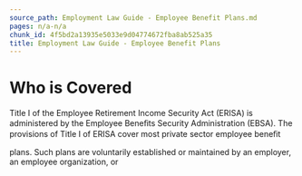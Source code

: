 ```yaml
---
source_path: Employment Law Guide - Employee Benefit Plans.md
pages: n/a-n/a
chunk_id: 4f5bd2a13935e5033e9d04774672fba8ab525a35
title: Employment Law Guide - Employee Benefit Plans
---
```

# Who is Covered

Title I of the Employee Retirement Income Security Act (ERISA) is administered by the Employee Beneﬁts Security Administration (EBSA). The provisions of Title I of ERISA cover most private sector employee beneﬁt

plans. Such plans are voluntarily established or maintained by an employer, an employee organization, or
